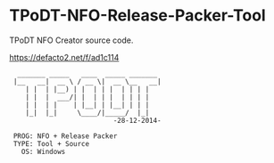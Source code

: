 # TPoDT-NFO-Release-Packer-Tool

TPoDT NFO Creator source code.

https://defacto2.net/f/ad1c114

```
  _______ _____   ____  _____ _______ 
 |__   __|  __ \ / __ \|  __ \__   __|
    | |  | |__) | |  | | |  | | | |   
    | |  |  ___/| |  | | |  | | | |   
    | |  | |    | |__| | |__| | | |   
    |_|  |_|     \____/|_____/  |_|   
                          -28-12-2014-
                                      
 PROG: NFO + Release Packer      
 TYPE: Tool + Source   
   OS: Windows  
```
